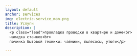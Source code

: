```yaml
---
layout: default
anchor: services
img: electric-service_man.png
title: Услуги
description: |
  <p class="lead">прокладка проводки в квартире и доме<br>
  наладка станков<br>
  починка бытовой техники: чайники, пылесосы, утюги</p>

---
```

